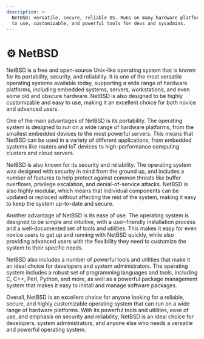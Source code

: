 ```yaml
---
description: >-
  NetBSD: versatile, secure, reliable OS. Runs on many hardware platforms. Easy
  to use, customizable, and powerful tools for devs and sysadmins.
---
```


# ⚙ NetBSD

NetBSD is a free and open-source Unix-like operating system that is known for its portability, security, and reliability. It is one of the most versatile operating systems available today, supporting a wide range of hardware platforms, including embedded systems, servers, workstations, and even some old and obscure hardware. NetBSD is also designed to be highly customizable and easy to use, making it an excellent choice for both novice and advanced users.

One of the main advantages of NetBSD is its portability. The operating system is designed to run on a wide range of hardware platforms, from the smallest embedded devices to the most powerful servers. This means that NetBSD can be used in a variety of different applications, from embedded systems like routers and IoT devices to high-performance computing clusters and cloud servers.

NetBSD is also known for its security and reliability. The operating system was designed with security in mind from the ground up, and includes a number of features to help protect against common threats like buffer overflows, privilege escalation, and denial-of-service attacks. NetBSD is also highly modular, which means that individual components can be updated or replaced without affecting the rest of the system, making it easy to keep the system up-to-date and secure.

Another advantage of NetBSD is its ease of use. The operating system is designed to be simple and intuitive, with a user-friendly installation process and a well-documented set of tools and utilities. This makes it easy for even novice users to get up and running with NetBSD quickly, while also providing advanced users with the flexibility they need to customize the system to their specific needs.

NetBSD also includes a number of powerful tools and utilities that make it an ideal choice for developers and system administrators. The operating system includes a robust set of programming languages and tools, including C, C++, Perl, Python, and more, as well as a powerful package management system that makes it easy to install and manage software packages.

Overall, NetBSD is an excellent choice for anyone looking for a reliable, secure, and highly customizable operating system that can run on a wide range of hardware platforms. With its powerful tools and utilities, ease of use, and emphasis on security and reliability, NetBSD is an ideal choice for developers, system administrators, and anyone else who needs a versatile and powerful operating system.
